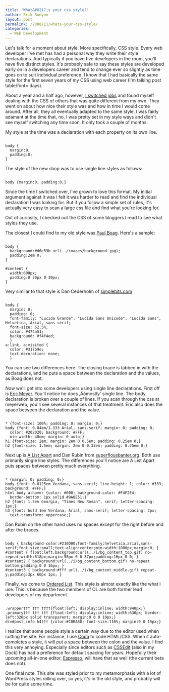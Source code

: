 ```yaml
---
title: 'What&#8217;s your css style?'
author: Erik Runyon
layout: post
permalink: /2008/11/whats-your-css-style/
categories:
  - Web Development
---
```

Let's talk for a moment about style. More specifically, CSS style. Every web developer I've met has had a personal way they write their style declarations. And typically if you have five developers in the room, you'll have five distinct styles. It's probably safe to say these styles are developed early on in a developers career and tend to change ever so slightly as time goes on to suit individual preference. I know that I had basically the same style for the first seven years of my CSS using web career (I'm talking post table/font= days).<!-- more -->

About a year and a half ago, however, [I switched jobs][1] and found myself dealing with the CSS of others that was quite different from my own. They went on about how nice their style was and how in time I would come around. After all, they all eventually adapted to the same style. I was fairly adamant at the time that, no, I was pretty set in my style ways and didn't see myself switching any time soon. It only took a couple of months.

My style at the time was a declaration with each property on its own line.

<pre><code class="css">
body {
  margin:0;
  padding:0;
}
</code></pre>

The style of the new shop was to use single line styles as follows:

<pre><code class="css">
body {margin:0; padding:0;}
</code></pre>

Since the time I switched over, I've grown to love this format. My initial argument against it was I felt it was harder to read and find the individual declaration I was looking for. But if you follow a simple set of rules, it's actually very easy to scan a large css file and find what you're looking for.

Out of curiosity, I checked out the CSS of some bloggers I read to see what styles they use.

The closest I could find to my old style was [Paul Boag][2]. Here's a sample:

<pre><code class="css">
body {
  background:#d6e59b url(../images/background.jpg);
  padding:2em 0;
}

#content {
  width:600px;
  padding:0 20px 0 30px;
}
</code></pre>

Very similar to that style is Dan Cederholm of [simplebits.com][3]

<pre><code class="css">
body {
  margin: 0;
  padding: 0;
  font-family: "Lucida Grande", "Lucida Sans Unicode", "Lucida Sans", Helvetica, Arial, sans-serif;
  font-size: 62.5%;
  color: #474a51;
  background: #f4f4ed;
  }
a:link, a:visited {
  color: #317b9e;
  text-decoration: none;
  }
</code></pre>

You can see two differences here. The closing brace is tabbed in with the declarations, and he puts a space between the declaration and the values, as Boag does not.

Now we'll get into some developers using single line declarations. First off is [Eric Meyer][4]. You'll notice he does ‚Äòmostly' single line. The body declaration is broken over a couple of lines. If you scan through the css at meyerweb, you'll see several instances of that treatment. Eric also does the space between the declaration and the value.

<pre><code class="css">
* {font-size: 100%; padding: 0; margin: 0;}
body {font: 0.84em/1.333 Arial, sans-serif; margin: 0; padding: 0;
  color: #202020; background: #FFF;
  min-width: 40em; margin: 0 auto;}
h1 {font-size: 2em; margin: 2em 0 0.5em; padding: 0.25em 0;}
h2 {font-size: 1.5em; margin: 2em 0 0.33em; padding: 0.25em 0;}
</code></pre>

Next up is [A List Apart][5] and Dan Rubin from [superflousbanter.org][6]. Both use primarily single line styles. The differences you'll notice are A List Apart puts spaces between pretty much everything.

<pre><code class="css">
* {margin: 0; padding: 0;}
body {font: 0.8125em Verdana, sans-serif; line-height: 1; color: #333; background: #FFF;}
html body a:hover {color: #000; background-color: #F4F2E4;
  border-bottom: 1px solid #9A8E51;}
h2 {font: 1.5em Georgia, "Times New Roman", serif; letter-spacing: 1px;}
h3 {font: bold 1em Verdana, Arial, sans-serif; letter-spacing: 2px;
  text-transform: uppercase;}
</code></pre>

Dan Rubin on the other hand uses no spaces except for the right before and after the braces.

<pre><code class="css">
body { background-color:#210D00;font-family:helvetica,arial,sans-serif;font-size:small;text-align:center;min-width:1000px;margin:0; }
#content { float:left;background:url(../i/bg_content_top.gif) no-repeat;width:618px;margin:58px 0 0 37px;padding:16px 0 0; }
#content2 { background:url(../i/bg_content_bottom.gif) no-repeat bottom;padding:0 0 16px; }
#content3 { background:#fff url(../i/bg_content_middle.gif) repeat-y;padding:3px 60px 1px; }
</code></pre>

Finally, we come to [Ordered List][7]. This style is almost exactly like the what I use. This is because the two members of OL are both former lead developers of my department.

<pre><code class="css">
.wrapper††† ††† ††††{float:left; display:inline; width:940px;}
.primary††† ††† ††† {float:left; display:inline; width:630px; border-left:320px solid transparent; margin:0 0 0 10px;}
div#post_info h4††† {color:#C0BA8D; font-size:116%; margin:0 0 15px;}
</code></pre>

I realize that some people style a certain way due to the editor used when cutting the site. For instance, I use [Coda][8] to code HTML/CSS. When it auto-completes a style, it will put a space between the colon and the value. I find this very annoying. Especially since editors such as [CSSEdit][9] (also in my Dock) has had a preference for default spacing for years. Hopefully their upcoming all-in-one editor, [Espresso][10], will have that as well (the current beta does not).

One final note. This site was styled prior to my metamorphasis with a lot of WordPress styles rolling over, so yes, it's in the old style, and probably will be for quite some time.

 [1]: /2007/07/enter-the-monkey-wrench/
 [2]: http://boagworld.com
 [3]: http://simplebits.com
 [4]: http://meyerweb.com/
 [5]: http://www.alistapart.com/
 [6]: http://superflousbanter.org
 [7]: http://orderedlist.com/
 [8]: http://www.panic.com/coda/
 [9]: http://macrabbit.com/cssedit/
 [10]: http://macrabbit.com/espresso/